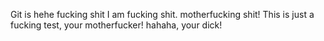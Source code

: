 Git is hehe fucking shit
I am fucking shit.
motherfucking shit!
This is just a fucking test, your motherfucker!
hahaha, your dick!
